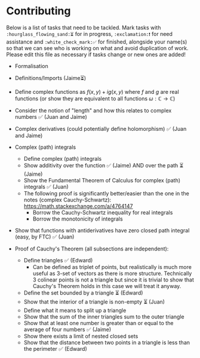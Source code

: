   # Contributing

Below is a list of tasks that need to be tackled. Mark tasks with `:hourglass_flowing_sand:⏳` for in progress, `:exclamation:❗` for need assistance and `:white_check_mark:✅` for finished, alongside your name(s) so that we can see who is working on what and avoid duplication of work. Please edit this file as necessary if tasks change or new ones are added!

* Formalisation
* Definitions/Imports (Jaime⏳)
* Define complex functions as $f(x, y)+ig(x, y)$ where $f$ and $g$ are real functions (or show they are equivalent to all functions $\omega: \mathbb{C} \rightarrow \mathbb{C}$)
* Consider the notion of "length" and how this relates to complex numbers ✅ (Juan and Jaime)
* Complex derivatives (could potentially define holomorphism) ✅ (Juan and Jaime)
* Complex (path) integrals
    * Define complex (path) integrals
    * Show additivity over the function ✅ (Jaime) AND over the path ⏳ (Jaime)
    * Show the Fundamental Theorem of Calculus for complex (path) integrals :white_check_mark: (Juan)
    * The following proof is significantly better/easier than the one in the notes (complex Cauchy-Schwartz): https://math.stackexchange.com/a/4764147
        * Borrow the Cauchy-Schwartz inequality for real integrals
        * Borrow the monotonicity of integrals
* Show that functions with antiderivatives have zero closed path integral (easy, by FTC) ✅ (Juan)

* Proof of Cauchy's Theorem (all subsections are independent):
    * Define triangles :white_check_mark: (Edward)
        * Can be defined as triplet of points, but realistically is much more useful as 3-set of vectors as there is more structure. Technically 3 colinear points is not a triangle but since it is trivial to show that Cauchy's Theorem holds in this case we will treat it anyway.
    * Define the set bounded by a triangle :hourglass_flowing_sand: (Edward)
    * Show that the interior of a triangle is non-empty :hourglass_flowing_sand: (Juan)
    * Define what it means to split up a triangle
    * Show that the sum of the inner triangles sum to the outer triangle
    * Show that at least one number is greater than or equal to the average of four numbers :white_check_mark: (Jaime)
    * Show there exists a limit of nested closed sets
    * Show that the distance between two points in a triangle is less than the perimeter :white_check_mark: (Edward)
